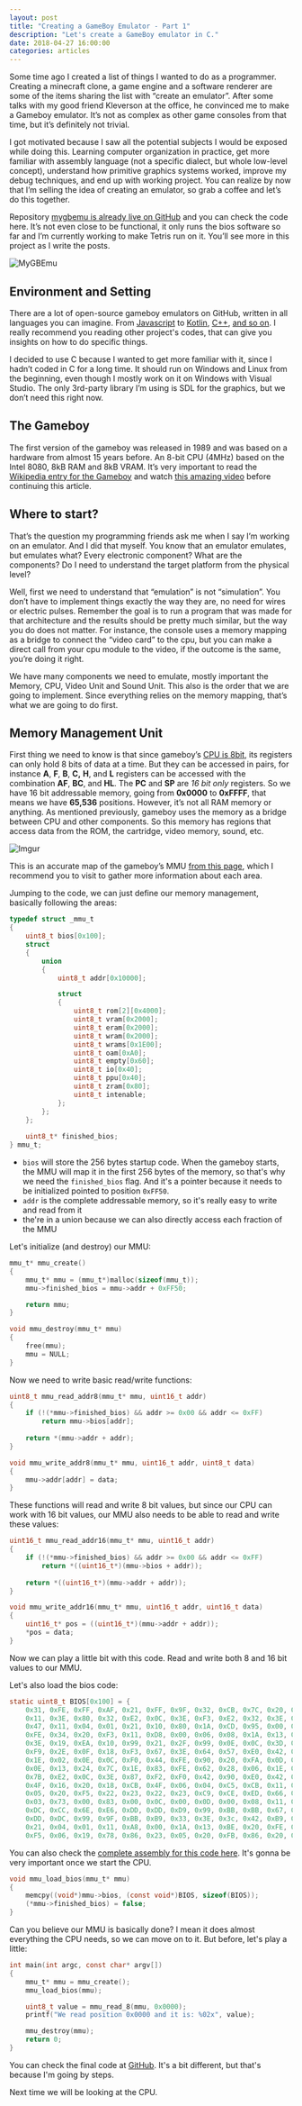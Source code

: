 ```yaml
---
layout: post
title: "Creating a GameBoy Emulator - Part 1"
description: "Let's create a GameBoy emulator in C."
date: 2018-04-27 16:00:00
categories: articles
---
```


Some time ago I created a list of things I wanted to do as a programmer. Creating a minecraft clone, a game engine and a software renderer are some of the items sharing the list with “create an emulator”. After some talks with my good friend Kleverson at the office, he convinced me to make a Gameboy emulator. It’s not as complex as other game consoles from that time, but it’s definitely not trivial.

I got motivated because I saw all the potential subjects I would be exposed while doing this. Learning computer organization in practice, get more familiar with assembly language (not a specific dialect, but whole low-level concept), understand how primitive graphics systems worked, improve my debug techniques, and end up with working project. You can realize by now that I’m selling the idea of creating an emulator, so grab a coffee and let’s do this together.

Repository [mygbemu is already live on GitHub](https://github.com/CrociDB/mygbemu) and you can check the code here. It’s not even close to be functional, it only runs the bios software so far and I’m currently working to make Tetris run on it. You’ll see more in this project as I write the posts.

![MyGBEmu](https://i.imgur.com/3oxDGGs.gif)

## Environment and Setting

There are a lot of open-source gameboy emulators on GitHub, written in all languages you can imagine. From [Javascript](https://github.com/Two9A/jsGB) to [Kotlin](https://github.com/kotcrab/xgbc), [C++](https://github.com/jgilchrist/emulator), [and so on](https://github.com/avivace/awesome-gbdev#open-source-emulators). I really recommend you reading other project's codes, that can give you insights on how to do specific things. 

I decided to use C because I wanted to get more familiar with it, since I hadn’t coded in C for a long time. It should run on Windows and Linux from the beginning, even though I mostly work on it on Windows with Visual Studio. The only 3rd-party library I’m using is SDL for the graphics, but we don’t need this right now.

## The Gameboy

The first version of the gameboy was released in 1989 and was based on a hardware from almost 15 years before. An 8-bit CPU (4MHz) based on the Intel 8080, 8kB RAM and 8kB VRAM. It’s very important to read the [Wikipedia entry for the Gameboy](https://en.wikipedia.org/wiki/Game_Boy) and watch [this amazing video](https://www.youtube.com/watch?v=HyzD8pNlpwI) before continuing this article.

## Where to start?

That’s the question my programming friends ask me when I say I’m working on an emulator. And I did that myself. You know that an emulator emulates, but emulates what? Every electronic component? What are the components? Do I need to understand the target platform from the physical level?

Well, first we need to understand that “emulation” is not “simulation”. You don’t have to implement things exactly the way they are, no need for wires or electric pulses. Remember the goal is to run a program that was made for that architecture and the results should be pretty much similar, but the way you do does not matter. For instance, the console uses a memory mapping as a bridge to connect the “video card” to the cpu, but you can make a direct call from your cpu module to the video, if the outcome is the same, you’re doing it right.

We have many components we need to emulate, mostly important the Memory, CPU, Video Unit and Sound Unit. This also is the order that we are going to implement. Since everything relies on the memory mapping, that’s what we are going to do first.

## Memory Management Unit

First thing we need to know is that since gameboy’s [CPU is 8bit](https://www.youtube.com/watch?v=RZUDEaLa5Nw), its registers can only hold 8 bits of data at a time. But they can be accessed in pairs, for instance **A**, **F**, **B**, **C,** **H**, and **L** registers can be accessed with the combination **AF**, **BC**, and **HL**. The **PC** and **SP** are *16 bit only* registers. So we have 16 bit addressable memory, going from **0x0000** to **0xFFFF**, that means we have **65,536** positions. However, it’s not all RAM memory or anything. As mentioned previously, gameboy uses the memory as a bridge between CPU and other components. So this memory has regions that access data from the ROM, the cartridge, video memory, sound, etc.

![Imgur](https://i.imgur.com/2daxHAD.png)

This is an accurate map of the gameboy’s MMU [from this page](http://gameboy.mongenel.com/dmg/asmmemmap.html), which I recommend you to visit to gather more information about each area.

Jumping to the code, we can just define our memory management, basically following the areas:

```C
typedef struct _mmu_t
{
	uint8_t bios[0x100];
	struct
	{
		union
		{
			uint8_t addr[0x10000];

			struct
			{
				uint8_t rom[2][0x4000];
				uint8_t vram[0x2000];
				uint8_t eram[0x2000];
				uint8_t wram[0x2000];
				uint8_t wrams[0x1E00];
				uint8_t oam[0xA0];
				uint8_t empty[0x60];
				uint8_t io[0x40];
				uint8_t ppu[0x40];
				uint8_t zram[0x80];
				uint8_t intenable;
			};
		};
	};
	
	uint8_t* finished_bios;
} mmu_t;
```

* `bios` will store the 256 bytes startup code. When the gameboy starts, the MMU will map it in the first 256 bytes of the memory, so that's why we need the `finished_bios` flag. And it's a pointer because it needs to be initialized pointed to position `0xFF50`.
* `addr` is the complete addressable memory, so it's really easy to write and read from it
* the're in a union because we can also directly access each fraction of the MMU

Let's initialize (and destroy) our MMU:

```C
mmu_t* mmu_create()
{
	mmu_t* mmu = (mmu_t*)malloc(sizeof(mmu_t));
	mmu->finished_bios = mmu->addr + 0xFF50;

	return mmu;
}

void mmu_destroy(mmu_t* mmu)
{
	free(mmu);
	mmu = NULL;
}
```

Now we need to write basic read/write functions:

```C
uint8_t mmu_read_addr8(mmu_t* mmu, uint16_t addr)
{
	if (!(*mmu->finished_bios) && addr >= 0x00 && addr <= 0xFF)
		return mmu->bios[addr];
	
	return *(mmu->addr + addr);
}

void mmu_write_addr8(mmu_t* mmu, uint16_t addr, uint8_t data)
{	
	mmu->addr[addr] = data;
}
```

These functions will read and write 8 bit values, but since our CPU can work with 16 bit values, our MMU also needs to be able to read and write these values:

```C
uint16_t mmu_read_addr16(mmu_t* mmu, uint16_t addr)
{
	if (!(*mmu->finished_bios) && addr >= 0x00 && addr <= 0xFF)
		return *((uint16_t*)(mmu->bios + addr));
	
	return *((uint16_t*)(mmu->addr + addr));
}

void mmu_write_addr16(mmu_t* mmu, uint16_t addr, uint16_t data)
{
	uint16_t* pos = ((uint16_t*)(mmu->addr + addr));
	*pos = data;
}
```

Now we can play a little bit with this code. Read and write both 8 and 16 bit values to our MMU.

Let's also load the bios code:

```C
static uint8_t BIOS[0x100] = {
	0x31, 0xFE, 0xFF, 0xAF, 0x21, 0xFF, 0x9F, 0x32, 0xCB, 0x7C, 0x20, 0xFB, 0x21, 0x26, 0xFF, 0x0E,
	0x11, 0x3E, 0x80, 0x32, 0xE2, 0x0C, 0x3E, 0xF3, 0xE2, 0x32, 0x3E, 0x77, 0x77, 0x3E, 0xFC, 0xE0,
	0x47, 0x11, 0x04, 0x01, 0x21, 0x10, 0x80, 0x1A, 0xCD, 0x95, 0x00, 0xCD, 0x96, 0x00, 0x13, 0x7B,
	0xFE, 0x34, 0x20, 0xF3, 0x11, 0xD8, 0x00, 0x06, 0x08, 0x1A, 0x13, 0x22, 0x23, 0x05, 0x20, 0xF9,
	0x3E, 0x19, 0xEA, 0x10, 0x99, 0x21, 0x2F, 0x99, 0x0E, 0x0C, 0x3D, 0x28, 0x08, 0x32, 0x0D, 0x20,
	0xF9, 0x2E, 0x0F, 0x18, 0xF3, 0x67, 0x3E, 0x64, 0x57, 0xE0, 0x42, 0x3E, 0x91, 0xE0, 0x40, 0x04,
	0x1E, 0x02, 0x0E, 0x0C, 0xF0, 0x44, 0xFE, 0x90, 0x20, 0xFA, 0x0D, 0x20, 0xF7, 0x1D, 0x20, 0xF2,
	0x0E, 0x13, 0x24, 0x7C, 0x1E, 0x83, 0xFE, 0x62, 0x28, 0x06, 0x1E, 0xC1, 0xFE, 0x64, 0x20, 0x06,
	0x7B, 0xE2, 0x0C, 0x3E, 0x87, 0xF2, 0xF0, 0x42, 0x90, 0xE0, 0x42, 0x15, 0x20, 0xD2, 0x05, 0x20,
	0x4F, 0x16, 0x20, 0x18, 0xCB, 0x4F, 0x06, 0x04, 0xC5, 0xCB, 0x11, 0x17, 0xC1, 0xCB, 0x11, 0x17,
	0x05, 0x20, 0xF5, 0x22, 0x23, 0x22, 0x23, 0xC9, 0xCE, 0xED, 0x66, 0x66, 0xCC, 0x0D, 0x00, 0x0B,
	0x03, 0x73, 0x00, 0x83, 0x00, 0x0C, 0x00, 0x0D, 0x00, 0x08, 0x11, 0x1F, 0x88, 0x89, 0x00, 0x0E,
	0xDC, 0xCC, 0x6E, 0xE6, 0xDD, 0xDD, 0xD9, 0x99, 0xBB, 0xBB, 0x67, 0x63, 0x6E, 0x0E, 0xEC, 0xCC,
	0xDD, 0xDC, 0x99, 0x9F, 0xBB, 0xB9, 0x33, 0x3E, 0x3c, 0x42, 0xB9, 0xA5, 0xB9, 0xA5, 0x42, 0x4C,
	0x21, 0x04, 0x01, 0x11, 0xA8, 0x00, 0x1A, 0x13, 0xBE, 0x20, 0xFE, 0x23, 0x7D, 0xFE, 0x34, 0x20,
	0xF5, 0x06, 0x19, 0x78, 0x86, 0x23, 0x05, 0x20, 0xFB, 0x86, 0x20, 0xFE, 0x3E, 0x01, 0xE0, 0x50 };
```
You can also check the [complete assembly for this code here](http://gbdev.gg8.se/wiki/articles/Gameboy_Bootstrap_ROM#The_DMG_bootstrap). It's gonna be very important once we start the CPU.

```C
void mmu_load_bios(mmu_t* mmu)
{
	memcpy((void*)mmu->bios, (const void*)BIOS, sizeof(BIOS));
	(*mmu->finished_bios) = false;
}
```
Can you believe our MMU is basically done? I mean it does almost everything the CPU needs, so we can move on to it. But before, let's play a little:

```C
int main(int argc, const char* argv[]) 
{
	mmu_t* mmu = mmu_create();
	mmu_load_bios(mmu);

	uint8_t value = mmu_read_8(mmu, 0x0000);
	printf("We read position 0x0000 and it is: %02x", value);

	mmu_destroy(mmu);
	return 0;
}
```

You can check the final code at [GitHub](https://github.com/CrociDB/mygbemu). It's a bit different, but that's because I'm going by steps.

Next time we will be looking at the CPU.
